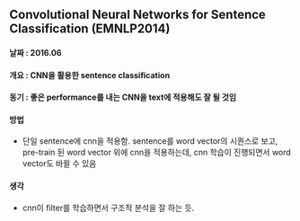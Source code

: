 ## Convolutional Neural Networks for Sentence Classification (EMNLP2014) ##

#### 날짜 : 2016.06 ####

#### 개요 : CNN을 활용한 sentence classification ####

#### 동기 : 좋은 performance를 내는 CNN을 text에 적용해도 잘 될 것임 ####

#### 방법 ####
- 단일 sentence에 cnn을 적용함. sentence를 word vector의 시퀀스로 보고, pre-train 된 word vector 위에 cnn을 적용하는데, cnn 학습이 진행되면서 word vector도 바뀔 수 있음

#### 생각 ####
- cnn이 filter를 학습하면서 구조적 분석을 잘 하는 듯.
